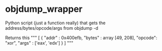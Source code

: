 # objdump_wrapper
Python script (just a function really) that gets the address/bytes/opcode/args from objdump -d

Returns this
	"""
	  [
			{
				"addr"  : 0x400efb,
				"bytes" : array [49, 208],
				"opcode": "xor",
				"args"  : ['eax', 'edx']
			}
		]
	"""

